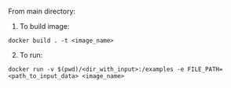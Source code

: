 From main directory:

1. To build image:
   
`docker build . -t <image_name>`

2. To run:
   
`docker run -v $(pwd)/<dir_with_input>:/examples -e FILE_PATH=<path_to_input_data> <image_name>`